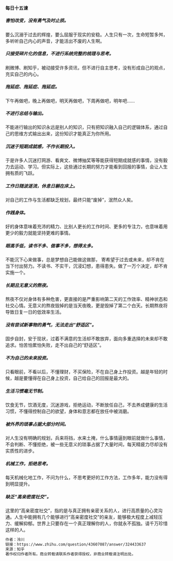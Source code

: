 #### 每日十五谏

##### 害怕改变，没有勇气及时止损。

要么沉溺于过去的辉煌，要么屈服于现实的安稳。人生只有一次，生命短暂多舛，多听听自己内心的声音，才能活出不废的人生啊。

##### 只接受碎片化的信息，不进行系统完整的梳理与思考。

刷微博、刷知乎，被动接受许多资讯，但不进行自主思考，没有形成自己的观点，充实自己的内心。

##### 拖延症、拖延症、拖延症。

下午再做吧，晚上再做吧，明天再做吧，下周再做吧，明年吧……

##### 不进行总结与输出。

不能进行输出的知识永远是别人的知识，只有把知识融入自己的逻辑体系，通过自己的思维方式输出出来，这份知识才能真正为你所用。

##### 沉迷于短期成就感，不作长期投入。

于是许多人沉迷打网游、看爽文、微博抽奖等等能获得短期成就感的事情，没有毅力去运动、学习。但实际上，这些通过长期的努力才能看到回报的事情，会让人生拥有质的飞跃。

##### 工作日随波逐流，休息日躺在床上。

对自己的工作与生活都缺乏规划，最终只能“废掉”，泯然众人矣。

##### 作践身体。

好的身体意味着充沛的精力、比别人更长的工作时间、更多的专注力，也意味着用更少的毅力就能坚持更难的事情。

##### 眼高手低，读书不多、做事不多，想得太多。

不能沉下心来做事，总是梦想自己能做这做那， 寄希望于过去或未来，却不肯在当下付出努力。不读书、不实干，沉浸幻想，患得患失。做了一万个决定，却不肯实施一个。

##### 长期且无意义的熬夜。

熬夜不仅对身体有多种危害，更直接的是严重影响第二天的工作效率、精神状态和社交心情。无意义的熬夜毁掉的是当天夜晚，更是毁掉了第二个白天。长期熬夜将导致日复一日的低效率生活。

##### 没有尝试新事物的勇气，无法走出“舒适区”。

固步自封，安于现状，过着不满意的生活却不敢放弃，面向多重选择的未来却不敢追求。怕苦怕累怕失败，走不出自己的“舒适区”。

##### 不为自己的未来投资。

只看眼前，不看以后，不懂理财，不买保险，不在自己身上作投资。越是年轻的时候，越是要懂得在自己身上投资，自己给自己的回报是最大的。

##### 生活习惯毫无节制。

饮食无节，饮酒无度，沉迷游戏，拒绝运动，不断放任自己，不去养成健康的生活习惯，不懂得控制自己的欲望，身体和意志都在放任中被消磨。

##### 被外界的琐事占据大部分时间。

对人生没有明确的规划，兵来将挡，水来土掩，什么事情逼到眼前就做什么事情，不会判断、不懂拒绝，被一些无意义的琐事占据了大量时间，每天精疲力尽却没有实质性的进步。

##### 机械工作，拒绝思考。

每天机械化地工作，不问为什么，不思考更好的工作方法，工作多年，能力没有得到明显提升。

##### 缺乏“高亲密度社交”。

这里的“高亲密度社交”，指的是与真正拥有亲密关系的人，进行高质量的心灵沟通。人生中能拥有几个能够进行“高亲密度社交”的亲友，能够极大程度上减轻压力、缓解抑郁。世界上只要存在一个真正理解你的人，你就永不孤独。请千万珍惜这样的人。

```bash
作者：泠川
链接：https://www.zhihu.com/question/43607087/answer/324433637
来源：知乎
著作权归作者所有。商业转载请联系作者获得授权，非商业转载请注明出处。
```

